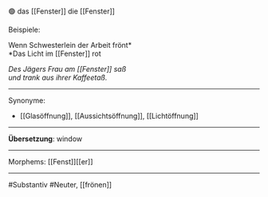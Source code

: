 🟢 das [[Fenster]]
die [[Fenster]]

Beispiele:

Wenn Schwesterlein der Arbeit frönt*  
*Das Licht im [[Fenster]] rot

*Des Jägers Frau am [[Fenster]] saß*  
*und trank aus ihrer Kaffeetaß.*  

---
Synonyme:
- [[Glasöffnung]], [[Aussichtsöffnung]], [[Lichtöffnung]]

---
**Übersetzung**: window

---
Morphems:
[[Fenst]][[er]]

---
#Substantiv #Neuter, [[frönen]]